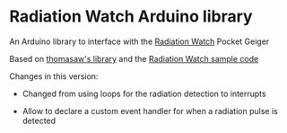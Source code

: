 # Radiation Watch Arduino library

An Arduino library to interface with the [Radiation Watch](http://www.radiation-watch.org/) Pocket Geiger

Based on [thomasaw's library](https://github.com/thomasaw/RadiationWatch) and the [Radiation Watch sample code](http://radiation-watch.sakuraweb.com/share/ARDUINO.zip)

Changes in this version:

* Changed from using loops for the radiation detection to interrupts

* Allow to declare a custom event handler for when a radiation pulse is detected
